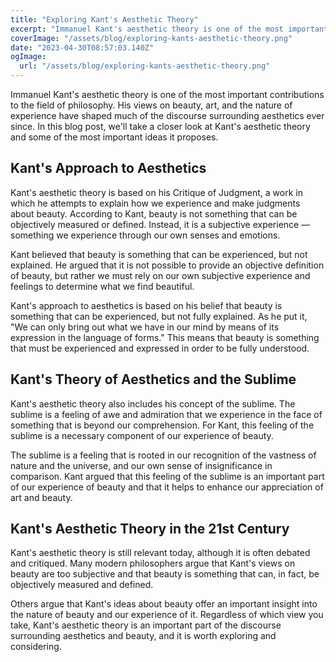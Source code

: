 ```yaml
---
title: "Exploring Kant's Aesthetic Theory"
excerpt: "Immanuel Kant's aesthetic theory is one of the most important contributions to the field of philosophy. His views on beauty, art, and the nature of experience have shaped much of the discourse surrounding aesthetics ever since."
coverImage: "/assets/blog/exploring-kants-aesthetic-theory.png"
date: "2023-04-30T08:57:03.140Z"
ogImage:
  url: "/assets/blog/exploring-kants-aesthetic-theory.png"
---
```


Immanuel Kant's aesthetic theory is one of the most important contributions to the field of philosophy. His views on beauty, art, and the nature of experience have shaped much of the discourse surrounding aesthetics ever since. In this blog post, we'll take a closer look at Kant's aesthetic theory and some of the most important ideas it proposes.

## Kant's Approach to Aesthetics

Kant's aesthetic theory is based on his Critique of Judgment, a work in which he attempts to explain how we experience and make judgments about beauty. According to Kant, beauty is not something that can be objectively measured or defined. Instead, it is a subjective experience — something we experience through our own senses and emotions. 

Kant believed that beauty is something that can be experienced, but not explained. He argued that it is not possible to provide an objective definition of beauty, but rather we must rely on our own subjective experience and feelings to determine what we find beautiful. 

Kant's approach to aesthetics is based on his belief that beauty is something that can be experienced, but not fully explained. As he put it, "We can only bring out what we have in our mind by means of its expression in the language of forms." This means that beauty is something that must be experienced and expressed in order to be fully understood.

## Kant's Theory of Aesthetics and the Sublime

Kant's aesthetic theory also includes his concept of the sublime. The sublime is a feeling of awe and admiration that we experience in the face of something that is beyond our comprehension. For Kant, this feeling of the sublime is a necessary component of our experience of beauty. 

The sublime is a feeling that is rooted in our recognition of the vastness of nature and the universe, and our own sense of insignificance in comparison. Kant argued that this feeling of the sublime is an important part of our experience of beauty and that it helps to enhance our appreciation of art and beauty.

## Kant's Aesthetic Theory in the 21st Century

Kant's aesthetic theory is still relevant today, although it is often debated and critiqued. Many modern philosophers argue that Kant's views on beauty are too subjective and that beauty is something that can, in fact, be objectively measured and defined. 

Others argue that Kant's ideas about beauty offer an important insight into the nature of beauty and our experience of it. Regardless of which view you take, Kant's aesthetic theory is an important part of the discourse surrounding aesthetics and beauty, and it is worth exploring and considering.
